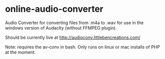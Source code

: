 online-audio-converter
======================

Audio Converter for converting files from .m4a to .wav for use in the windows version of Audacity (without FFMPEG plugin).

Should be currently live at http://audioconv.littlebencreations.com/

Note: requires the av-conv in bash. Only runs on linux or mac installs of PHP at the moment. 
